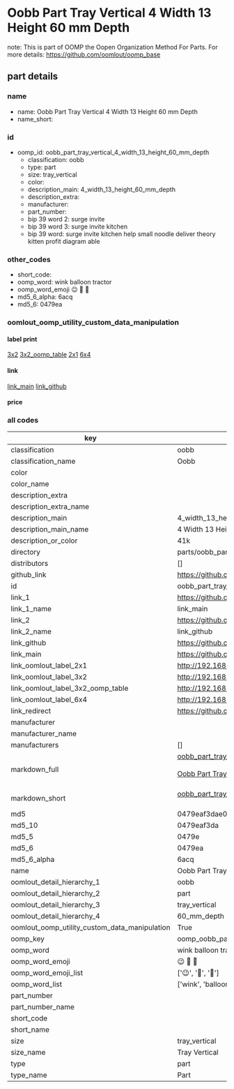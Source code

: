 # Oobb Part Tray Vertical 4 Width 13 Height 60 mm Depth  

note: This is part of OOMP the Oopen Organization Method For Parts. For more details: https://github.com/oomlout/oomp_base

##  part details
  







### name
* name: Oobb Part Tray Vertical 4 Width 13 Height 60 mm Depth
* name_short: 
### id
* oomp_id: oobb_part_tray_vertical_4_width_13_height_60_mm_depth
  * classification: oobb
  * type: part
  * size: tray_vertical
  * color: 
  * description_main: 4_width_13_height_60_mm_depth
  * description_extra: 
  * manufacturer: 
  * part_number: 
  * bip 39 word 2: surge invite
  * bip 39 word 3: surge invite kitchen
  * bip 39 word: surge invite kitchen help small noodle deliver theory kitten profit diagram able

### other_codes
* short_code: 
* oomp_word: wink balloon tractor
* oomp_word_emoji :wink: :balloon: :tractor:
* md5_6_alpha: 6acq
* md5_6: 0479ea






### oomlout_oomp_utility_custom_data_manipulation
#### label print
[3x2](http://192.168.1.245:1112/?label=oomp%206acq)
[3x2_oomp_table](http://192.168.1.108:1112/?label=oomp%206acq)
[2x1](http://192.168.1.242:1112/?label=oomp%206acq)
[6x4](http://192.168.1.55:1112/?label=oomp%206acq)    

#### link

[link_main](https://github.com/oomlout/oomlout_oomp_version_1_messy/tree/main/parts/oobb_part_tray_vertical_4_width_13_height_60_mm_depth) [link_github](https://github.com/oomlout/oomlout_oomp_version_1_messy/tree/main/parts/oobb_part_tray_vertical_4_width_13_height_60_mm_depth)                             

#### price







### all codes 
| key | value |  
| --- | --- |  
| classification | oobb |  
| classification_name | Oobb |  
| color |  |  
| color_name |  |  
| description_extra |  |  
| description_extra_name |  |  
| description_main | 4_width_13_height_60_mm_depth |  
| description_main_name | 4 Width 13 Height 60 mm Depth |  
| description_or_color | 41k |  
| directory | parts/oobb_part_tray_vertical_4_width_13_height_60_mm_depth |  
| distributors | [] |  
| github_link | https://github.com/oomlout/oomlout_oomp_part_src/tree/main/parts/oobb_part_tray_vertical_4_width_13_height_60_mm_depth |  
| id | oobb_part_tray_vertical_4_width_13_height_60_mm_depth |  
| link_1 | https://github.com/oomlout/oomlout_oomp_version_1_messy/tree/main/parts/oobb_part_tray_vertical_4_width_13_height_60_mm_depth |  
| link_1_name | link_main |  
| link_2 | https://github.com/oomlout/oomlout_oomp_version_1_messy/tree/main/parts/oobb_part_tray_vertical_4_width_13_height_60_mm_depth |  
| link_2_name | link_github |  
| link_github | https://github.com/oomlout/oomlout_oomp_version_1_messy/tree/main/parts/oobb_part_tray_vertical_4_width_13_height_60_mm_depth |  
| link_main | https://github.com/oomlout/oomlout_oomp_version_1_messy/tree/main/parts/oobb_part_tray_vertical_4_width_13_height_60_mm_depth |  
| link_oomlout_label_2x1 | http://192.168.1.242:1112/?label=oomp%206acq |  
| link_oomlout_label_3x2 | http://192.168.1.245:1112/?label=oomp%206acq |  
| link_oomlout_label_3x2_oomp_table | http://192.168.1.108:1112/?label=oomp%206acq |  
| link_oomlout_label_6x4 | http://192.168.1.55:1112/?label=oomp%206acq |  
| link_redirect | https://github.com/oomlout/oomlout_oomp_version_1_messy/tree/main/parts/oobb_part_tray_vertical_4_width_13_height_60_mm_depth |  
| manufacturer |  |  
| manufacturer_name |  |  
| manufacturers | [] |  
| markdown_full | [oobb_part_tray_vertical_4_width_13_height_60_mm_depth](none)<br>[](none)<br>[Oobb Part Tray Vertical 4 Width 13 Height 60 Mm Depth](none)<br><br> |  
| markdown_short | [oobb_part_tray_vertical_4_width_13_height_60_mm_depth](none)<br><br> |  
| md5 | 0479eaf3dae04742586636b0f61d86d2 |  
| md5_10 | 0479eaf3da |  
| md5_5 | 0479e |  
| md5_6 | 0479ea |  
| md5_6_alpha | 6acq |  
| name | Oobb Part Tray Vertical 4 Width 13 Height 60 mm Depth |  
| oomlout_detail_hierarchy_1 | oobb |  
| oomlout_detail_hierarchy_2 | part |  
| oomlout_detail_hierarchy_3 | tray_vertical |  
| oomlout_detail_hierarchy_4 | 60_mm_depth |  
| oomlout_oomp_utility_custom_data_manipulation | True |  
| oomp_key | oomp_oobb_part_tray_vertical_4_width_13_height_60_mm_depth |  
| oomp_word | wink balloon tractor |  
| oomp_word_emoji | :wink: :balloon: :tractor: |  
| oomp_word_emoji_list | [':wink:', ':balloon:', ':tractor:'] |  
| oomp_word_list | ['wink', 'balloon', 'tractor'] |  
| part_number |  |  
| part_number_name |  |  
| short_code |  |  
| short_name |  |  
| size | tray_vertical |  
| size_name | Tray Vertical |  
| type | part |  
| type_name | Part |  
